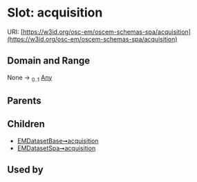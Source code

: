 
# Slot: acquisition



URI: [https://w3id.org/osc-em/oscem-schemas-spa/acquisition](https://w3id.org/osc-em/oscem-schemas-spa/acquisition)


## Domain and Range

None &#8594;  <sub>0..1</sub> [Any](Any.md)

## Parents


## Children

 *  [EMDatasetBase➞acquisition](EMDatasetBase_acquisition.md)
 *  [EMDatasetSpa➞acquisition](EMDatasetSpa_acquisition.md)

## Used by

